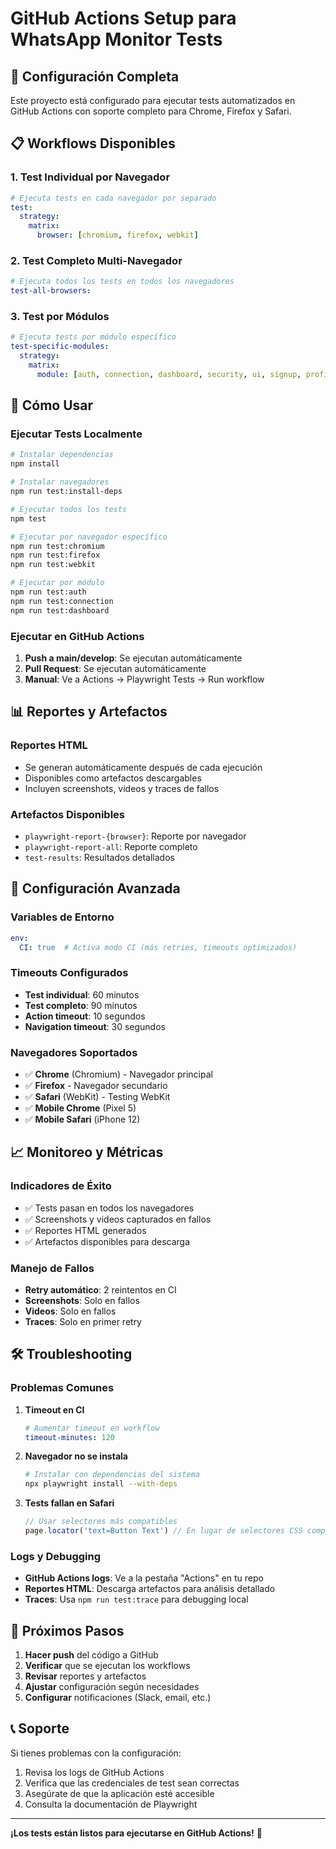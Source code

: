 # GitHub Actions Setup para WhatsApp Monitor Tests

## 🚀 Configuración Completa

Este proyecto está configurado para ejecutar tests automatizados en GitHub Actions con soporte completo para Chrome, Firefox y Safari.

## 📋 Workflows Disponibles

### 1. **Test Individual por Navegador**
```yaml
# Ejecuta tests en cada navegador por separado
test:
  strategy:
    matrix:
      browser: [chromium, firefox, webkit]
```

### 2. **Test Completo Multi-Navegador**
```yaml
# Ejecuta todos los tests en todos los navegadores
test-all-browsers:
```

### 3. **Test por Módulos**
```yaml
# Ejecuta tests por módulo específico
test-specific-modules:
  strategy:
    matrix:
      module: [auth, connection, dashboard, security, ui, signup, profile, errors, notifications, help]
```

## 🎯 Cómo Usar

### **Ejecutar Tests Localmente**
```bash
# Instalar dependencias
npm install

# Instalar navegadores
npm run test:install-deps

# Ejecutar todos los tests
npm test

# Ejecutar por navegador específico
npm run test:chromium
npm run test:firefox
npm run test:webkit

# Ejecutar por módulo
npm run test:auth
npm run test:connection
npm run test:dashboard
```

### **Ejecutar en GitHub Actions**

1. **Push a main/develop**: Se ejecutan automáticamente
2. **Pull Request**: Se ejecutan automáticamente
3. **Manual**: Ve a Actions → Playwright Tests → Run workflow

## 📊 Reportes y Artefactos

### **Reportes HTML**
- Se generan automáticamente después de cada ejecución
- Disponibles como artefactos descargables
- Incluyen screenshots, videos y traces de fallos

### **Artefactos Disponibles**
- `playwright-report-{browser}`: Reporte por navegador
- `playwright-report-all`: Reporte completo
- `test-results`: Resultados detallados

## 🔧 Configuración Avanzada

### **Variables de Entorno**
```yaml
env:
  CI: true  # Activa modo CI (más retries, timeouts optimizados)
```

### **Timeouts Configurados**
- **Test individual**: 60 minutos
- **Test completo**: 90 minutos
- **Action timeout**: 10 segundos
- **Navigation timeout**: 30 segundos

### **Navegadores Soportados**
- ✅ **Chrome** (Chromium) - Navegador principal
- ✅ **Firefox** - Navegador secundario  
- ✅ **Safari** (WebKit) - Testing WebKit
- ✅ **Mobile Chrome** (Pixel 5)
- ✅ **Mobile Safari** (iPhone 12)

## 📈 Monitoreo y Métricas

### **Indicadores de Éxito**
- ✅ Tests pasan en todos los navegadores
- ✅ Screenshots y videos capturados en fallos
- ✅ Reportes HTML generados
- ✅ Artefactos disponibles para descarga

### **Manejo de Fallos**
- **Retry automático**: 2 reintentos en CI
- **Screenshots**: Solo en fallos
- **Videos**: Solo en fallos
- **Traces**: Solo en primer retry

## 🛠️ Troubleshooting

### **Problemas Comunes**

1. **Timeout en CI**
   ```yaml
   # Aumentar timeout en workflow
   timeout-minutes: 120
   ```

2. **Navegador no se instala**
   ```bash
   # Instalar con dependencias del sistema
   npx playwright install --with-deps
   ```

3. **Tests fallan en Safari**
   ```javascript
   // Usar selectores más compatibles
   page.locator('text=Button Text') // En lugar de selectores CSS complejos
   ```

### **Logs y Debugging**
- **GitHub Actions logs**: Ve a la pestaña "Actions" en tu repo
- **Reportes HTML**: Descarga artefactos para análisis detallado
- **Traces**: Usa `npm run test:trace` para debugging local

## 🎯 Próximos Pasos

1. **Hacer push** del código a GitHub
2. **Verificar** que se ejecutan los workflows
3. **Revisar** reportes y artefactos
4. **Ajustar** configuración según necesidades
5. **Configurar** notificaciones (Slack, email, etc.)

## 📞 Soporte

Si tienes problemas con la configuración:
1. Revisa los logs de GitHub Actions
2. Verifica que las credenciales de test sean correctas
3. Asegúrate de que la aplicación esté accesible
4. Consulta la documentación de Playwright

---

**¡Los tests están listos para ejecutarse en GitHub Actions!** 🚀
